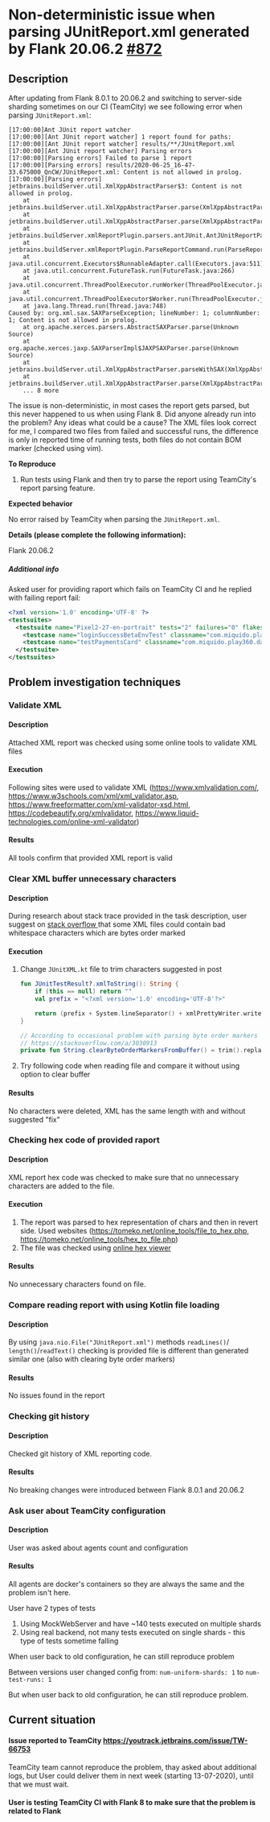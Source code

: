 # Non-deterministic issue when parsing JUnitReport.xml generated by Flank 20.06.2 [#872](https://github.com/Flank/flank/issues/872)



## Description

After updating from Flank 8.0.1 to 20.06.2 and switching to server-side sharding sometimes on our CI (TeamCity) we see following error when parsing `JUnitReport.xml`:
```
[17:00:00]Ant JUnit report watcher
[17:00:00][Ant JUnit report watcher] 1 report found for paths:
[17:00:00][Ant JUnit report watcher] results/**/JUnitReport.xml
[17:00:00][Ant JUnit report watcher] Parsing errors
[17:00:00][Parsing errors] Failed to parse 1 report
[17:00:00][Parsing errors] results/2020-06-25_16-47-33.675000_QnCW/JUnitReport.xml: Content is not allowed in prolog.
[17:00:00][Parsing errors] jetbrains.buildServer.util.XmlXppAbstractParser$3: Content is not allowed in prolog.
	at jetbrains.buildServer.util.XmlXppAbstractParser.parse(XmlXppAbstractParser.java:39)
	at jetbrains.buildServer.util.XmlXppAbstractParser.parse(XmlXppAbstractParser.java:31)
	at jetbrains.buildServer.xmlReportPlugin.parsers.antJUnit.AntJUnitReportParser.parse(AntJUnitReportParser.java:179)
	at jetbrains.buildServer.xmlReportPlugin.ParseReportCommand.run(ParseReportCommand.java:62)
	at java.util.concurrent.Executors$RunnableAdapter.call(Executors.java:511)
	at java.util.concurrent.FutureTask.run(FutureTask.java:266)
	at java.util.concurrent.ThreadPoolExecutor.runWorker(ThreadPoolExecutor.java:1149)
	at java.util.concurrent.ThreadPoolExecutor$Worker.run(ThreadPoolExecutor.java:624)
	at java.lang.Thread.run(Thread.java:748)
Caused by: org.xml.sax.SAXParseException; lineNumber: 1; columnNumber: 1; Content is not allowed in prolog.
	at org.apache.xerces.parsers.AbstractSAXParser.parse(Unknown Source)
	at org.apache.xerces.jaxp.SAXParserImpl$JAXPSAXParser.parse(Unknown Source)
	at jetbrains.buildServer.util.XmlXppAbstractParser.parseWithSAX(XmlXppAbstractParser.java:240)
	at jetbrains.buildServer.util.XmlXppAbstractParser.parse(XmlXppAbstractParser.java:37)
	... 8 more
```
The issue is non-deterministic, in most cases the report gets parsed, but this never happened to us when using Flank 8. Did anyone already run into the problem? Any ideas what could be a cause? The XML files look correct for me, I compared two files from failed and successful runs, the difference is only in reported time of running tests, both files do not contain BOM marker (checked using vim).

**To Reproduce**

1. Run tests using Flank and then try to parse the report using TeamCity's report parsing feature.

**Expected behavior**

No error raised by TeamCity when parsing the `JUnitReport.xml`.

**Details (please complete the following information):**

Flank 20.06.2

##### Additional info

Asked user for providing raport which fails on TeamCity CI and he replied with failing report fail:

```xml
<?xml version='1.0' encoding='UTF-8' ?>
<testsuites>
  <testsuite name="Pixel2-27-en-portrait" tests="2" failures="0" flakes="0" errors="0" skipped="0" time="39.151" timestamp="2020-07-01T16:46:41" hostname="localhost">
    <testcase name="loginSuccessBetaEnvTest" classname="com.miquido.play360.login.LoginBetaEnvTest" time="19.133"/>
    <testcase name="testPaymentsCard" classname="com.miquido.play360.dashboard.PaymentCardBetaEnvTest" time="20.019"/>
  </testsuite>
</testsuites>

```



## Problem investigation techniques

### Validate XML

#### Description

Attached XML report was checked using some online tools to validate XML files

#### Execution

Following sites were used to validate XML (https://www.xmlvalidation.com/, https://www.w3schools.com/xml/xml_validator.asp, https://www.freeformatter.com/xml-validator-xsd.html, https://codebeautify.org/xmlvalidator, https://www.liquid-technologies.com/online-xml-validator)

#### Results

All tools confirm that provided XML report is valid



### Clear XML buffer unnecessary characters

#### Description

During research about stack trace provided in the task description, user suggest on [stack overflow ](https://stackoverflow.com/questions/3030903/content-is-not-allowed-in-prolog-when-parsing-perfectly-valid-xml-on-gae/3030913#3030913)that some XML files could contain bad whitespace characters which are bytes order marked

#### Execution

1. Change `JUnitXML.kt` file to trim characters suggested in post

   ```kotlin
   fun JUnitTestResult?.xmlToString(): String {
       if (this == null) return ""
       val prefix = "<?xml version='1.0' encoding='UTF-8'?>"
   
       return (prefix + System.lineSeparator() + xmlPrettyWriter.writeValueAsString(this)).clearByteOrderMarkersFromBuffer()
   }
   
   // According to occasional problem with parsing byte order markers should be cleared from buffer
   // https://stackoverflow.com/a/3030913
   private fun String.clearByteOrderMarkersFromBuffer() = trim().replaceFirst("^([\\W]+)<","<")
   ```

2. Try following code when reading file and compare it without using option to clear buffer

#### Results

No characters were deleted, XML has the same length with and without suggested "fix"



### Checking hex code of provided raport

#### Description

XML report hex code was checked to make sure that no unnecessary characters are added to the file.

#### Execution

1. The report was parsed to hex representation of chars and then in revert side. Used websites (https://tomeko.net/online_tools/file_to_hex.php, https://tomeko.net/online_tools/hex_to_file.php)
2. The file was checked using [online hex viewer](https://www.onlinehexeditor.com/) 

#### Results

No unnecessary characters found on file.



### Compare reading report with using Kotlin file loading

#### Description

By using `java.nio.File("JUnitReport.xml")` methods `readLines()`/ `length()`/`readText()` checking is provided file is different than generated similar one (also with clearing byte order markers)

#### Results

No issues found in the report



### Checking git history

#### Description

Checked git history of XML reporting code.

#### Results

No breaking changes were introduced between Flank 8.0.1 and 20.06.2



### Ask user about TeamCity configuration

#### Description

User was asked about agents count and configuration 

#### Results

All agents are docker's containers so they are always the same and the problem isn't here. 

User have 2 types of tests

1. Using MockWebServer and have ~140 tests executed on multiple shards
2. Using real backend, not many tests executed on single shards - this type of tests sometime falling

When user back to old configuration, he can still reproduce problem

Between versions user changed config from:
`num-uniform-shards: 1`
to
`num-test-runs: 1`

But when user back to old configuration, he can still reproduce problem.

## Current situation

#### Issue reported to TeamCity https://youtrack.jetbrains.com/issue/TW-66753

TeamCity team cannot reproduce the problem, thay asked about additional logs, but User could deliver them in next week (starting 13-07-2020), until that we must wait.



#### User is testing TeamCity CI with Flank 8 to make sure that the problem is related to Flank
